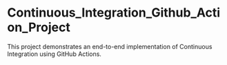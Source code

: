 # Continuous_Integration_Github_Action_Project
This project demonstrates an end-to-end implementation of Continuous Integration using GitHub Actions.

